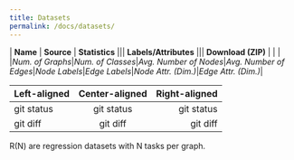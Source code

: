 ```yaml
---
title: Datasets
permalink: /docs/datasets/
---
```



| **Name** | **Source** | **Statistics** ||| **Labels/Attributes** ||| **Download (ZIP)** |
|         |          |*Num. of Graphs*|*Num. of Classes*|*Avg. Number of Nodes*|*Avg. Number of Edges*|*Node Labels*|*Edge Labels*|*Node Attr. (Dim.)*|*Edge Attr. (Dim.)*|


| Left-aligned | Center-aligned | Right-aligned |
| :---         |     :---:      |          ---: |
| git status   | git status     | git status    |
| git diff     | git diff       | git diff      |


R(N) are regression datasets with N tasks per graph.

